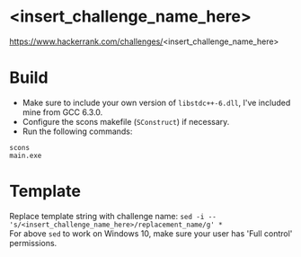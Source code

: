 # <insert_challenge_name_here>

https://www.hackerrank.com/challenges/<insert_challenge_name_here>

# Build

* Make sure to include your own version of `libstdc++-6.dll`, I've included mine from GCC 6.3.0.
* Configure the scons makefile (`SConstruct`) if necessary.
* Run the following commands:

`scons`  
`main.exe`  

# Template

Replace template string with challenge name: `sed -i -- 's/<insert_challenge_name_here>/replacement_name/g' *`  
For above `sed` to work on Windows 10, make sure your user has 'Full control' permissions.